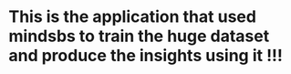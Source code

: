 # This is the application that used mindsbs to train the huge dataset and produce the insights using it !!!
